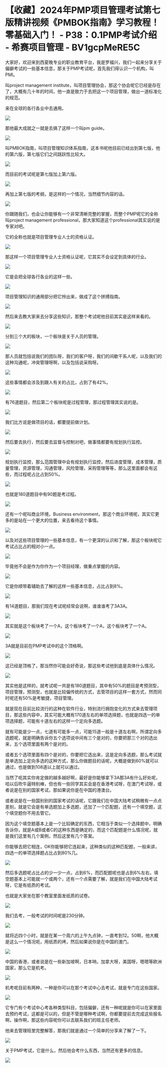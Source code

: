 # 【收藏】2024年PMP项目管理考试第七版精讲视频《PMBOK指南》学习教程！零基础入门！ - P38：0.1PMP考试介绍 - 希赛项目管理 - BV1gcpMeRE5C

大家好，欢迎来到西夏晚专业的职业教育平台，我是罗福兴，我们一起来分享关于偏僻考试的一些基本信息，那关于PMP考试呢，首先我们得认识一个机构，叫PMI。

叫project management institute，叫项目管理协会，那这个协会呢它已经是存在了，大概有几十年的时间，他一直是致力于去把这一个项目管理，做出一道标准化的规范。

来在全球的各行各业中去通用。

![](img/f3e6db30e7d191290615f2aa26864557_1.png)

那他最大成就之一就是去搞了这样一个叫pm guide。

![](img/f3e6db30e7d191290615f2aa26864557_3.png)

叫PMBOK指南，叫项目管理知识体系指南，这本书呢他目前已经出到第七版，他的第六版，第七版它们之间跳跃性比较大。



![](img/f3e6db30e7d191290615f2aa26864557_5.png)

而目前的考试呢是第七版加上第六版。

![](img/f3e6db30e7d191290615f2aa26864557_7.png)

再加上第七版的考纲，是这样的一个情况，当然细节内容的话。

![](img/f3e6db30e7d191290615f2aa26864557_9.png)

你跟随我们，也会让你能够有一个非常清晰完整的掌握，而整个PMP呢它的全称叫project management professional，那大家知道这个professional其实说的是专家对吧。

它的全称也就是项目管理专业人士的资格认证。

![](img/f3e6db30e7d191290615f2aa26864557_11.png)

那这样一个项目管理专业人士资格认证呢，它其实不会设定到具体的行业。

![](img/f3e6db30e7d191290615f2aa26864557_13.png)

它是会把全球各行各业的这样一些。

![](img/f3e6db30e7d191290615f2aa26864557_15.png)

项目管理知识的通用部分把它拎出来，做成了这个拼搏指南。

![](img/f3e6db30e7d191290615f2aa26864557_17.png)

然后来去教大家来去分享这些知识，那整个考试呢他目前其实是这样来看的。

![](img/f3e6db30e7d191290615f2aa26864557_19.png)

分到三个大的板块，一个板块是关于人员的管理。

![](img/f3e6db30e7d191290615f2aa26864557_21.png)

那人员就包括说我们的团队呀，我们的客户呀，我们的间歇干系人呢，以及我们的这种沟通呢，冲突管理呀啊，以及包括说采购呀。



![](img/f3e6db30e7d191290615f2aa26864557_23.png)

这些事情都会涉及到跟人有关的占比，占到了有42%。

![](img/f3e6db30e7d191290615f2aa26864557_25.png)

有76道题目，然后第二个板块呢是过程管理，那过程管理其实说的是。

![](img/f3e6db30e7d191290615f2aa26864557_27.png)

我们比方说是做项目的话，都要提前做计划。

![](img/f3e6db30e7d191290615f2aa26864557_29.png)

然后要去执行，然后要去监督与控制对吧，做事情都要有规划执行监控。

![](img/f3e6db30e7d191290615f2aa26864557_31.png)

规划执行监控，那么范围管理中会有规划执行监控，然后进度管理，成本管理，质量管理，资源管理，沟通管理，风险管理，采购管理等等，那么这里面都会有这些，而过程呢占比占到50%。



![](img/f3e6db30e7d191290615f2aa26864557_33.png)

也就是180道题目中有90题是考过程。

![](img/f3e6db30e7d191290615f2aa26864557_35.png)

还有一个呢叫商业环境，Business environment，那这个商业环境呢，其实它更多的是站在一个更大的位置，来去看待这个事情。



![](img/f3e6db30e7d191290615f2aa26864557_37.png)

以及对这些项目管理的一些基本信息，有一个更深的认识和了解，那这个板块呢它考试占比占的相对小一点。

![](img/f3e6db30e7d191290615f2aa26864557_39.png)

毕竟他不会是作为你作为一个项目经理，做重点掌握的内容。

![](img/f3e6db30e7d191290615f2aa26864557_41.png)

它是你顺带着辅助去了解的这样一些基本信息，占比占到8%。

![](img/f3e6db30e7d191290615f2aa26864557_43.png)

有14道题目，那我们现在考试呢经常会说啊，谁谁谁考了3A3A。

![](img/f3e6db30e7d191290615f2aa26864557_45.png)

其实就是这个板块考了一个A，这个板块考了一个A，这个板块考了一个A。

![](img/f3e6db30e7d191290615f2aa26864557_47.png)

3A就是目前在PMP考试中的这个顶格啊。

![](img/f3e6db30e7d191290615f2aa26864557_49.png)

这已经是顶格了，那当然你可能会好奇说，那这些考试他到底是具体什么情况。

![](img/f3e6db30e7d191290615f2aa26864557_51.png)

其实他是这样的，就考试呢一共是有180道题目，其中有50%的题目是考预测型，项目管理，预测型，也就是比较偏传统的方式，去管项目的这样一套方式，然而同时呢还有50%是考敏捷，项目管理。

就是现在目前比较流行的这种在软件行业，特别流行拥抱变化的方式来去管理项目，那这些内容中，其实可能大概有170道左右的单项选择题，也就是四选一的单项选择题，可能有十道左右的这样一个定向多选题。

就有可能是少一点，七道有可能多一点，可能15道一般是十道左右啊，所谓定向多选题呢，就是明确告诉你五个选项说中间有三个是对的，你要把那三个对的选出来，五个选项里面有两个是对的。

或者五个选项里面有四个是对的，你要把它选出来，这是定向多选题，那么考试就是单选加上定向多选的这种方式，那么你做题目的话呢，大概是做到60%就可以通过，也是做到108道以上就可以通过。

当然了呃其实你肯定做的越多越好啊，最好是你能够拿下3A那3A有什么好处呢，哈以后吹牛逼特别棒，但也有一些同学其实会是在香港考试呀，在澳门考试呀，或者说是在别的国家考试，那如果说你是在中国的港澳台。

或者说是在一些国别别的国家考试的话呢，它跟我们在中国大陆考试稍微有一点点差别，就是它会是有单选题加上多选题，还加了一个匹配题，还有一个填空题，这个填空题你不用去管它。

因为这个填空题基本上是一个比较确定的东西，它相当于类似一个选择题中，明确告诉你，就是A或B或者C的这种东西是确定的，而这个匹配题是什么情况呢，就是我们这里有几个案例，然后这里有几个答案。

你能够去把它相连，OK你能够把它连起来，这种类似的这种匹配题，一般来讲，四选一的单项选择题占比占到80%几。



![](img/f3e6db30e7d191290615f2aa26864557_53.png)

然后多选题呢占比占的少一少一点，占到6%，而匹配题呢也是占到6%左右，填空题基本上可能就一个或两个，还有一个点需要了解，就是我们在中国大陆考试呀，它是有纸质的考试。

也就是大家坐在那个教室里面发纸质的试卷。

![](img/f3e6db30e7d191290615f2aa26864557_55.png)

我们去考，一般考试的时间呢是230分钟。

![](img/f3e6db30e7d191290615f2aa26864557_57.png)

就将近四个小时，就是在某一个周六的上午九点钟，一直考到12。50啊，他大概是这么一个情况呃，用纸质的烤，然后如果说你是在中国的澳门。



![](img/f3e6db30e7d191290615f2aa26864557_59.png)

中国的香港，或者说是在一些新加坡啊，日本呐，加拿大呀，美国呀，嗯嗯等欧洲国家，那么它是机考。

![](img/f3e6db30e7d191290615f2aa26864557_61.png)

机考呢目前有两种，一种是你可以在那个考试中心去考试，就是专门在这些国家。

![](img/f3e6db30e7d191290615f2aa26864557_63.png)

它专门有个考试中心考各种类型科目，包括偏僻，还有一种呢就是你可以在家里面去预约考试，这都是可以的，但是不管是哪种考试啊，你都要提前去完成这些报名啊，操作啊，那这些内容呢你可以去联系我们的班主任老师。

他来去管理班里完整解答，那我们就是通过一个简单的分享来了解了一下。

![](img/f3e6db30e7d191290615f2aa26864557_65.png)

关于PMP考试，它是什么，然后他会考什么东西，当然还有更多的信息。

![](img/f3e6db30e7d191290615f2aa26864557_67.png)